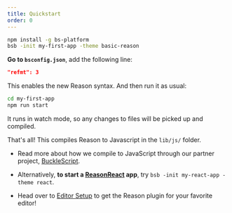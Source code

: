 ```yaml
---
title: Quickstart
order: 0
---
```


```sh
npm install -g bs-platform
bsb -init my-first-app -theme basic-reason
```

**Go to `bsconfig.json`**, add the following line:

```json
"refmt": 3
```

This enables the new Reason syntax. And then run it as usual:

```sh
cd my-first-app
npm run start
```

It runs in watch mode, so any changes to files will be picked up and compiled.

That's all! This compiles Reason to Javascript in the `lib/js/` folder.

- Read more about how we compile to JavaScript through our partner project, [BuckleScript](http://bucklescript.github.io/bucklescript/Manual.html).

- Alternatively, **to start a [ReasonReact](https://reasonml.github.io/reason-react/docs/en/installation.html) app**, try `bsb -init my-react-app -theme react`.

- Head over to [Editor Setup](/guide/editor-tools/global-installation) to get the Reason plugin for your favorite editor!
